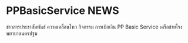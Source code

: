 # PPBasicService NEWS
ข่าวสารประชาสัมพันธ์ ความเคลื่อนไหว
กิจกรรม การเบิกเงิน  PP Basic Service
เครือข่ายโรงพยาบาลนครปฐม


